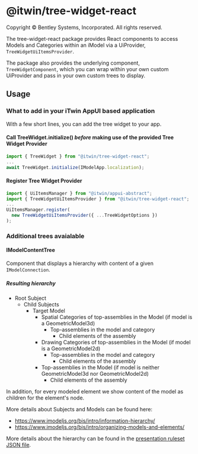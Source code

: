 # @itwin/tree-widget-react

Copyright © Bentley Systems, Incorporated. All rights reserved.

The tree-widget-react package provides React components to access Models and Categories within an iModel via a UiProvider, `TreeWidgetUiItemsProvider`.

The package also provides the underlying component, `TreeWidgetComponent`, which you can wrap within your own custom UiProvider and pass in your own custom trees to display.

## Usage

### What to add in your iTwin AppUI based application

With a few short lines, you can add the tree widget to your app.

#### Call TreeWidget.initialize() **_before_** making use of the provided Tree Widget Provider

```ts
import { TreeWidget } from "@itwin/tree-widget-react";
...
await TreeWidget.initialize(IModelApp.localization);
```

#### Register Tree Widget Provider

```ts
import { UiItemsManager } from "@itwin/appui-abstract";
import { TreeWidgetUiItemsProvider } from "@itwin/tree-widget-react";
...
UiItemsManager.register(
  new TreeWidgetUiItemsProvider({ ...TreeWidgetOptions })
);
```

### Additional trees avaialable

#### IModelContentTree

Component that displays a hierarchy with content of a given `IModelConnection`.

##### Resulting hierarchy

- Root Subject
  - Child Subjects
    - Target Model
      - Spatial Categories of top-assemblies in the Model (if model is a GeometricModel3d)
        - Top-assemblies in the model and category
          - Child elements of the assembly
      - Drawing Categories of top-assemblies in the Model (if model is a GeometricModel2d)
        - Top-assemblies in the model and category
          - Child elements of the assembly
      - Top-assemblies in the Model (if model is neither GeometricModel3d nor GeometricModel2d)
        - Child elements of the assembly

In addition, for every modeled element we show content of the model as children for the element's node.

More details about Subjects and Models can be found here:

- <https://www.imodeljs.org/bis/intro/information-hierarchy/>
- <https://www.imodeljs.org/bis/intro/organizing-models-and-elements/>

More details about the hierarchy can be found in the [presentation ruleset JSON file](./src/components/rulesets/IModelContent.json).
